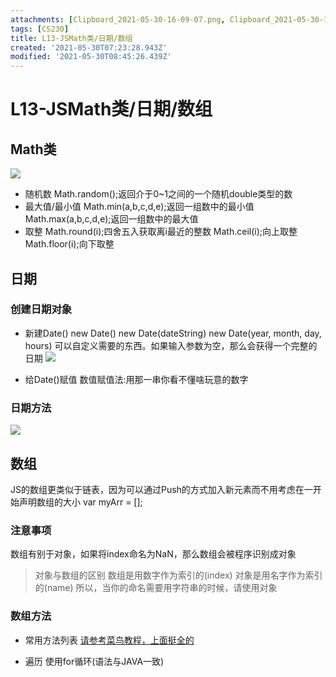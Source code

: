 ```yaml
---
attachments: [Clipboard_2021-05-30-16-09-07.png, Clipboard_2021-05-30-16-16-12.png, Clipboard_2021-05-30-16-21-53.png]
tags: [CS230]
title: L13-JSMath类/日期/数组
created: '2021-05-30T07:23:28.943Z'
modified: '2021-05-30T08:45:26.439Z'
---
```


# L13-JSMath类/日期/数组
## Math类
![](@attachment/Clipboard_2021-05-30-16-09-07.png)
- 随机数
Math.random();返回介于0~1之间的一个随机double类型的数
- 最大值/最小值
Math.min(a,b,c,d,e);返回一组数中的最小值
Math.max(a,b,c,d,e);返回一组数中的最大值
- 取整
Math.round(i);四舍五入获取离i最近的整数
Math.ceil(i);向上取整
Math.floor(i);向下取整

## 日期
### 创建日期对象
- 新建Date()
new Date()
new Date(dateString)
new Date(year, month, day, hours)
可以自定义需要的东西。如果输入参数为空，那么会获得一个完整的日期
![](@attachment/Clipboard_2021-05-30-16-16-12.png)

- 给Date()赋值
数值赋值法:用那一串你看不懂啥玩意的数字
### 日期方法
![](@attachment/Clipboard_2021-05-30-16-21-53.png)

## 数组
JS的数组更类似于链表，因为可以通过Push的方式加入新元素而不用考虑在一开始声明数组的大小
var myArr = [];
### 注意事项
数组有别于对象，如果将index命名为NaN，那么数组会被程序识别成对象
> 对象与数组的区别
数组是用数字作为索引的(index)
对象是用名字作为索引的(name)
所以，当你的命名需要用字符串的时候，请使用对象

### 数组方法
- 常用方法列表
<a href="https://www.runoob.com/jsref/jsref-obj-array.html">请参考菜鸟教程，上面挺全的</a>

- 遍历
使用for循环(语法与JAVA一致)
